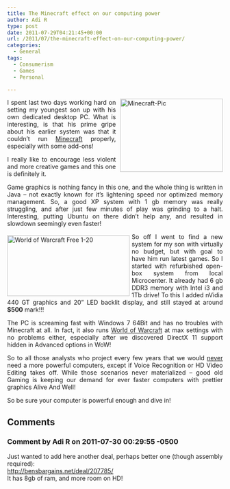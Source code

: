 ```yaml
---
title: The Minecraft effect on our computing power
author: Adi R
type: post
date: 2011-07-29T04:21:45+00:00
url: /2011/07/the-minecraft-effect-on-our-computing-power/
categories:
  - General
tags:
  - Consumerism
  - Games
  - Personal

---
```

<p align="justify">
  <a href="https://i2.wp.com/www.adir1.com/uploads/2011/07/Minecraft-Pic.jpg"><img style="background-image: none; border-right-width: 0px; margin: 0px 0px 5px 10px; padding-left: 0px; padding-right: 0px; display: inline; float: right; border-top-width: 0px; border-bottom-width: 0px; border-left-width: 0px; padding-top: 0px" title="Minecraft-Pic" border="0" alt="Minecraft-Pic" align="right" src="https://i0.wp.com/www.adir1.com/uploads/2011/07/Minecraft-Pic_thumb.jpg?resize=240%2C171" width="240" height="171" data-recalc-dims="1" /></a>I spent last two days working hard on setting my youngest son up with his own dedicated desktop PC. What is interesting, is that his prime gripe about his earlier system was that it couldn’t run <a href="http://minecraft.net" target="_blank">Minecraft</a> properly, especially with some add-ons!
</p>

<p align="justify">
  I really like to encourage less violent and more creative games and this one is definitely it.
</p>

<p align="justify">
  Game graphics is nothing fancy in this one, and the whole thing is written in Java &#8211; not exactly known for it’s lightening speed nor optimized memory management. So, a good XP system with 1 gb memory was really struggling, and after just few minutes of play was grinding to a halt. Interesting, putting Ubuntu on there didn’t help any, and resulted in slowdown seemingly even faster!
</p>

<p align="justify">
  <a href="http://www.worldofwarcraft.com"><img style="background-image: none; border-bottom: 0px; border-left: 0px; margin: 5px 5px 5px 0px; padding-left: 0px; padding-right: 0px; display: inline; float: left; border-top: 0px; border-right: 0px; padding-top: 0px" title="World of Warcraft Free 1-20" border="0" alt="World of Warcraft Free 1-20" align="left" src="https://i0.wp.com/www.adir1.com/uploads/2011/07/World-of-Warcraft-Free-1-20.jpg?resize=286%2C142" width="286" height="142" data-recalc-dims="1" /></a>So off I went to find a new system for my son with virtually no budget, but with goal to have him run latest games. So I started with refurbished open-box system from local Microcenter. It already had 6 gb DDR3 memory with Intel i3 and 1Tb drive! To this I added nVidia 440 GT graphics and 20” LED backlit display, and still stayed at around <strong>$500</strong> mark!!!
</p>

<p align="justify">
  The PC is screaming fast with Windows 7 64Bit and has no troubles with Minecraft at all. In fact, it also runs <a title="World of Warcraft - Now Free Trial to Level 20" href="http://www.worldofwarcraft.com" target="_blank">World of Warcraft</a> at max settings with no problems either, especially after we discovered DirectX 11 support hidden in Advanced options in WoW!
</p>

<p align="justify">
  So to all those analysts who project every few years that we would <u>never</u> need a more powerful computers, except if Voice Recognition or HD Video Editing takes off. While those scenarios never materialized &#8211; good old Gaming is keeping our demand for ever faster computers with prettier graphics Alive And Well!
</p>

<p align="justify">
  So be sure your computer is powerful enough and dive in!
</p>

## Comments

### Comment by Adi R on 2011-07-30 00:29:55 -0500
Just wanted to add here another deal, perhaps better one (though assembly required):  
<a href="http://bensbargains.net/deal/207785/" rel="nofollow ugc">http://bensbargains.net/deal/207785/</a>  
It has 8gb of ram, and more room on HD!